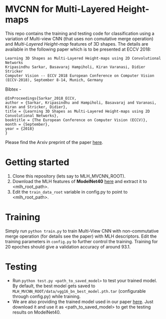 # MVCNN for Multi-Layered Height-maps

This repo contains the training and testing code for classification using a variation of Multi-view CNN (that uses non comutative merge operation) and *Multi-Layered Height-map* features of 3D shapes. The details are available in the following paper which is to be presented at ECCV 2018:

```
Learning 3D Shapes as Multi-Layered Height-maps using 2D Convolutional Networks
Kripasindhu Sarkar, Basavaraj Hampiholi, Kiran Varanasi, Didier Stricker	
Computer Vision -- ECCV 2018 European Conference on Computer Vision (ECCV-2018), September 8-14, Munich, Germany	
```
Bibtex - 
 
 ```
@InProceedings{Sarkar_2018_ECCV,
author = {Sarkar, Kripasindhu and Hampiholi, Basavaraj and Varanasi, Kiran and Stricker, Didier},
title = {Learning 3D Shapes as Multi-Layered Height-maps using 2D Convolutional Networks},
booktitle = {The European Conference on Computer Vision (ECCV)},
month = {September},
year = {2018}
}
```

Please find the Arxiv preprint of the paper [here](https://arxiv.org/abs/1807.08485).

# Getting started
1. Clone this repository (lets say to MLH_MVCNN_ROOT).
2. Download the MLH features of **ModelNet40** [here](http://www.dfki.uni-kl.de/~sarkar/ML_MN_int_256_5l_3v.zip) and extract it to <mlh_root_path>.
3. Edit the `train_data_root` variable in config.py to point to <mlh_root_path>.

# Training
Simply run `python train.py` to train Multi-View CNN with non-commutative merge operation (for details see the paper) with MLH descriptors. Edit the training parameters in `config.py` to further control the training. Training for 20 epoches should give a validation accuracy of around 93.1.

# Testing 
* Run `python test.py <path_to_saved_model>` to test your trained model. By default, the best model gets saved to `MLH_MVCNN_ROOT/data/vgg16_bn_best_model.pth.tar` (configurable through config.py) while training.
* We are also providing the trained model used in our paper [here](http://www.dfki.uni-kl.de/~sarkar/vgg16_bn_paper_model.pth.tar). Just download it and use it as <path_to_saved_model> to get the testing results on ModelNet40.

